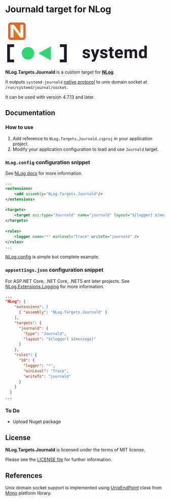 # Journald target for NLog

![NLog](/N.png) ![systemd](/systemd.png)

**NLog.Targets.Journald** is a custom target for [**NLog**](https://nlog-project.org/). 

It outputs `systemd-journald` [native protocol](https://systemd.io/JOURNAL_NATIVE_PROTOCOL/) to unix domain socket at `/run/systemd/journal/socket`.

It can be used with version 4.7.13 and later.

## Documentation

### How to use

 1. Add reference to `NLog.Targets.Journald.csproj` in your application project.
 2. Modify your application configuration to load and use `Journald` target.

### `NLog.config` configuration snippet

See [NLog docs](https://github.com/NLog/NLog/#getting-started) for more information.

```xml
...
<extensions>
    <add assembly="NLog.Targets.Journald"/>
</extensions>

<targets>
    <target xsi:type="Journald" name="journald" layout="${logger} ${message}" />
</targets>

<rules>
    <logger name="*" minlevel="Trace" writeTo="journald" />
</rules>
...
```

[NLog.config](/src/Demo/NLog.config) is simple but complete example.

### `appsettings.json` configuration snippet

For ASP.NET Core, .NET Core, .NET5 ant later projects. See [NLog.Extensions.Logging]( https://github.com/NLog/NLog.Extensions.Logging/wiki/NLog-configuration-with-appsettings.json) for more information.

```json
...
"NLog": {
    "extensions": [
      { "assembly": "NLog.Targets.Journald" }
    ],
    "targets": {
      "journald": {
        "type": "Journald",
        "layout": "${logger} ${message}"
      }
    },
    "rules": {
      "10": {
        "logger": "*",
        "minLevel": "Trace",
        "writeTo": "journald"
      }
    }
  }
...
```

### To Do

- Upload Nuget package

## License

**NLog.Targets.Journald** is licensed under the terms of MIT license.

Please see the [LICENSE file](LICENSE.txt) for further information.

## References

Unix domain socket support is implemented using [UnixEndPoint](
https://github.com/mono/mono/blob/main/mcs/class/Mono.Posix/Mono.Unix/UnixEndPoint.cs) class from [Mono](https://github.com/mono/mono) platform library.